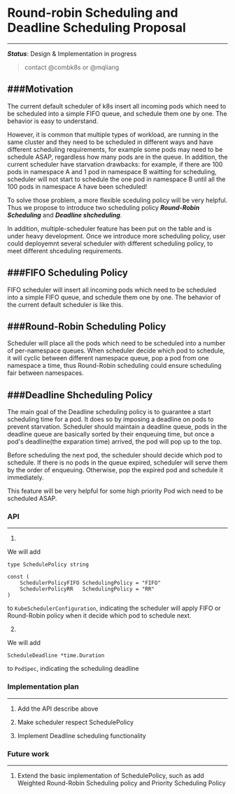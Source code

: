 # Round-robin Scheduling and Deadline Scheduling Proposal
----
***Status***: Design & Implementation in progress
> contact @combk8s or @mqliang

###Motivation
----
The current default scheduler of k8s insert all incoming pods which need to be scheduled into a simple FIFO queue, and schedule 
them one by one. The behavior is easy to understand. 

However, it is common that multiple types of workload, are running in the same cluster and they need to be scheduled in different
ways and have different scheduling requirements, for example some pods may need to be schedule ASAP, regardless how many pods are 
in the queue. In addition, the current scheduler have starvation drawbacks: for example, if there are 100 pods in namespace A and 
1 pod in namespace B waitting for scheduling, scheduler will not start to schedule the one pod in namespace B until all the 100 pods
in namespace A have been scheduled! 

To solve those problem, a more flexible sceduling policy will be very helpful. Thus we propose to introduce two scheduling policy 
***Round-Robin Scheduling*** and ***Deadline shcheduling***.

In addition, multiple-scheduler feature has been put on the table and is under heavy development. Once we introduce more scheduling
policy, user could deployemnt several scheduler with different scheduling policy, to meet different shceduling requirements.


###FIFO Scheduling Policy
----
FIFO scheduler will insert all incoming pods which need to be scheduled into a simple FIFO queue, and schedule them one by 
one. The behavior of the current default scheduler is like this.

###Round-Robin Scheduling Policy
----
Scheduler will place all the pods which need to be scheduled into a number of per-namespace queues. When scheduler decide which pod 
to schedule, it will cyclic between different namespace queue, pop a pod from one namespace a time, thus Round-Robin scheduling could 
ensure scheduling fair between namespaces.

###Deadline Shcheduling Policy
----
The main goal of the Deadline scheduling policy is to guarantee a start scheduling time for a pod. It does so by imposing a deadline
on pods to prevent starvation. Scheduler should maintain a deadline queue, pods in the deadline queue are basically sorted by their
enqueuing time, but once a pod's deadline(the exparation time) arrived, the pod will pop up to the top.

Before scheduling the next pod, the scheduler should decide which pod to schedule. If there is no pods in the queue expired, scheduler
will serve them by the order of enqueuing. Otherwise, pop the expired pod and schedule it immediately.

This feature will be very helpful for some high priority Pod wich need to be scheduled ASAP.


### API 
----

1) 

We will add

```
type SchedulePolicy string

const (
    SchedulerPolicyFIFO SchedulingPolicy = "FIFO"
    SchedulerPolicyRR   SchedulingPolicy = "RR"
)

```

to `KubeSchedulerConfiguration`, indicating the scheduler will apply FIFO or Round-Robin policy when it decide which pod to schedule
next.

2) 
We will add

```
ScheduleDeadline *time.Duration

```

to `PodSpec`, indicating the scheduling deadline 

### Implementation plan
----
1) Add the API describe above

2) Make scheduler respect SchedulePolicy

3) Implement Deadline scheduling functionality


### Future work
----
1) Extend the basic implementation of SchedulePolicy, such as add Weighted Round-Robin Scheduling policy and Priority Scheduling
Policy

